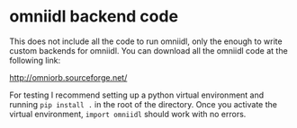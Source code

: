 # omniidl backend code

This does not include all the code to run omniidl, only the 
enough to write custom backends for omniidl. You can download
all the omniidl code at the following link:

http://omniorb.sourceforge.net/

For testing I recommend setting up a python virtual environment
and running `pip install .` in the root of the directory. Once
you activate the virtual environment, `import omniidl` should work
with no errors.
